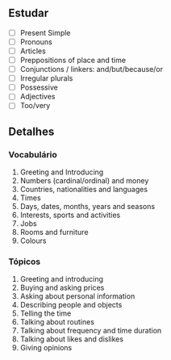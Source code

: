 ---
---

## Estudar
- [ ] Present Simple 
- [ ] Pronouns 
- [ ] Articles 
- [ ] Preppositions of place and time 
- [ ] Conjunctions / linkers: and/but/because/or 
- [ ] Irregular plurals 
- [ ] Possessive 
- [ ] Adjectives 
- [ ] Too/very 

## Detalhes
### Vocabulário
1. Greeting and Introducing
2. Numbers (cardinal/ordinal) and money
3. Countries, nationalities and languages
4. Times
5. Days, dates, months, years and seasons
6. Interests, sports and activities
7. Jobs
8. Rooms and furniture
9. Colours

### Tópicos
1. Greeting and introducing
2. Buying and asking prices
3. Asking about personal information
4. Describing people and objects
5. Telling the time
6. Talking about routines
7. Talking about frequency and time duration
8. Talking about likes and dislikes
9. Giving opinions
